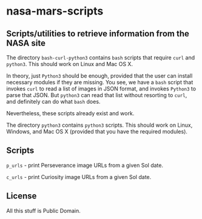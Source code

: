 # nasa-mars-scripts
## Scripts/utilities to retrieve information from the NASA site


The directory `bash-curl-python3` contains `bash` scripts that require `curl` and `python3`.
This should work on Linux and Mac OS X.

In theory, just `Python3` should be enough, provided that the user can install necessary modules if they are missing.
You see, we have a `bash` script that invokes `curl` to read a list of images in JSON format,
and invokes `Python3` to parse that JSON. But `python3` can read that list without resorting to `curl`, and definitely
can do what `bash` does.

Nevertheless, these scripts already exist and work.

The directory `python3` contains `python3` scripts.
This should work on Linux, Windows, and Mac OS X (provided that you have the required modules).

## Scripts

`p_urls` - print Perseverance image URLs from a given Sol date.

`c_urls` - print Curiosity image URLs from a given Sol date.


## License

All this stuff is Public Domain.


